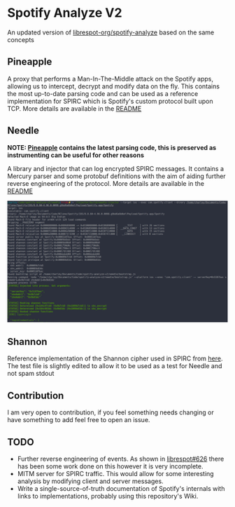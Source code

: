# Spotify Analyze V2

An updated version of [librespot-org/spotify-analyze](https://github.com/librespot-org/spotify-analyze) based on the same concepts

## Pineapple

A proxy that performs a Man-In-The-Middle attack on the Spotify apps, allowing us to intercept, decrypt and modify data on the fly. This contains the most up-to-date parsing code and can be used as a reference implementation for SPIRC which is Spotify's custom protocol built upon TCP. More details are available in the [README](./pineapple/)

## Needle

**NOTE: [Pineapple](#pineapple) contains the latest parsing code, this is preserved as instrumenting can be useful for other reasons**

A library and injector that can log encrypted SPIRC messages. It contains a Mercury parser and some protobuf definitions with the aim of aiding further reverse engineering of the protocol. More details are available in the [README](./needle/)

![Needle Example](/assets/needle.png)

## Shannon

Reference implementation of the Shannon cipher used in SPIRC from [here](https://github.com/timniederhausen/shannon). The test file is slightly edited to allow it to be used as a test for Needle and not spam stdout

## Contribution

I am very open to contribution, if you feel something needs changing or have something to add feel free to open an issue.

## TODO

* Further reverse engineering of events. As shown in [librespot#626](https://github.com/librespot-org/librespot/discussions/626) there has been some work done on this however it is very incomplete.
* MITM server for SPIRC traffic. This would allow for some interesting analysis by modifying client and server messages.
* Write a single-source-of-truth documentation of Spotify's internals with links to implementations, probably using this repository's Wiki.
